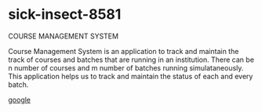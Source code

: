 # sick-insect-8581
COURSE MANAGEMENT SYSTEM

Course Management System is an application to track and maintain the track of courses and batches that are running in an institution. 
There can be n number of courses and m number of batches running simulataneously.
This application helps us to track and maintain the status of each and every batch.

<a href="https://www.google.com/">google</a>
